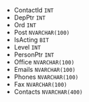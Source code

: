 - ContactId `INT`
- DepPtr `INT`
- Ord `INT`
- Post `NVARCHAR(100)`
- IsActing `BIT`
- Level `INT`
- PersonPtr `INT`
- Office `NVARCHAR(100)`
- Emails `NVARCHAR(100)`
- Phones `NVARCHAR(100)`
- Fax `NVARCHAR(100)`
- Contacts `NVARCHAR(400)`
